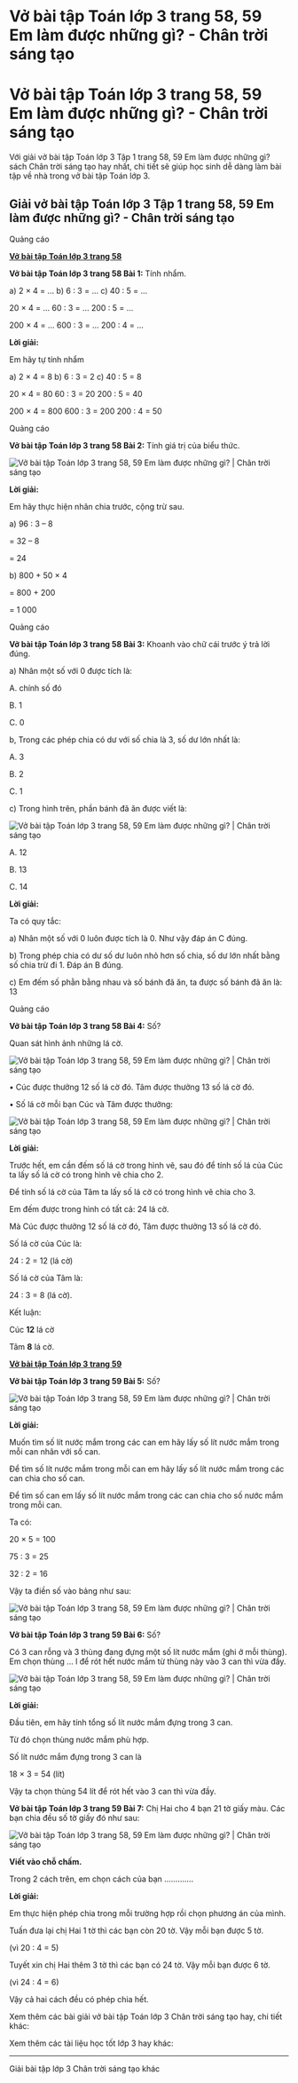 # Vở bài tập Toán lớp 3 trang 58, 59 Em làm được những gì? - Chân trời sáng tạo

# Vở bài tập Toán lớp 3 trang 58, 59 Em làm được những gì? - Chân trời sáng tạo

Với giải vở bài tập Toán lớp 3 Tập 1 trang 58, 59 Em làm được những gì? sách Chân trời sáng tạo hay nhất, chi tiết sẽ giúp học sinh dễ dàng làm bài tập về nhà trong vở bài tập Toán lớp 3.

## Giải vở bài tập Toán lớp 3 Tập 1 trang 58, 59 Em làm được những gì? - Chân trời sáng tạo

Quảng cáo

[**Vở bài tập Toán lớp 3 trang 58**](https://vietjack.com/vbt-toan-3-ct/vbt-toan-lop-3-trang-58-tap-1.jsp)

**Vở bài tập Toán lớp 3 trang 58 Bài 1:** Tính nhẩm.

a) 2 × 4 = … b) 6 : 3 = … c) 40 : 5 = …

20 × 4 = … 60 : 3 = … 200 : 5 = …

200 × 4 = … 600 : 3 = … 200 : 4 = …

**Lời giải:**

Em hãy tự tính nhẩm

a) 2 × 4 = 8 b) 6 : 3 = 2 c) 40 : 5 = 8

20 × 4 = 80 60 : 3 = 20 200 : 5 = 40

200 × 4 = 800 600 : 3 = 200 200 : 4 = 50

Quảng cáo

**Vở bài tập Toán lớp 3 trang 58 Bài 2:** Tính giá trị của biểu thức.

![Vở bài tập Toán lớp 3 trang 58, 59 Em làm được những gì? | Chân trời sáng tạo](https://vietjack.com/vbt-toan-3-ct/images/em-lam-duoc-nhung-gi-1.PNG)

**Lời giải:**

Em hãy thực hiện nhân chia trước, cộng trừ sau.

a) 96 : 3 – 8 

= 32 – 8 

= 24 

b) 800 + 50 × 4 

= 800 + 200 

= 1 000 

Quảng cáo

**Vở bài tập Toán lớp 3 trang 58 Bài 3:** Khoanh vào chữ cái trước ý trả lời đúng.

a) Nhân một số với 0 được tích là: 

A. chính số đó 

B. 1 

C. 0

b, Trong các phép chia có dư với số chia là 3, số dư lớn nhất là:

A. 3 

B. 2 

C. 1

c) Trong hình trên, phần bánh đã ăn được viết là:

![Vở bài tập Toán lớp 3 trang 58, 59 Em làm được những gì? | Chân trời sáng tạo](https://vietjack.com/vbt-toan-3-ct/images/em-lam-duoc-nhung-gi-1-1.PNG)

A. 12

B. 13

C. 14

**Lời giải:**

Ta có quy tắc: 

a) Nhân một số với 0 luôn được tích là 0. Như vậy đáp án C đúng.

b) Trong phép chia có dư số dư luôn nhỏ hơn số chia, số dư lớn nhất bằng số chia trừ đi 1. Đáp án B đúng.

c) Em đếm số phằn bằng nhau và số bánh đã ăn, ta được số bánh đã ăn là: 13

Quảng cáo

**Vở bài tập Toán lớp 3 trang 58 Bài 4:** Số?

Quan sát hình ảnh những lá cờ.

![Vở bài tập Toán lớp 3 trang 58, 59 Em làm được những gì? | Chân trời sáng tạo](https://vietjack.com/vbt-toan-3-ct/images/em-lam-duoc-nhung-gi-1-2.PNG)

• Cúc được thưởng  12 số lá cờ đó. Tâm được thưởng 13 số lá cờ đó.

• Số lá cờ mỗi bạn Cúc và Tâm được thưởng:

![Vở bài tập Toán lớp 3 trang 58, 59 Em làm được những gì? | Chân trời sáng tạo](https://vietjack.com/vbt-toan-3-ct/images/em-lam-duoc-nhung-gi-1-3.PNG)

**Lời giải:**

Trước hết, em cần đếm số lá cờ trong hình vẽ, sau đó để tính số lá của Cúc ta lấy số lá cờ có trong hình vẽ chia cho 2.

Để tính số lá cờ của Tâm ta lấy số lá cờ có trong hình vẽ chia cho 3.

Em đếm được trong hình có tất cả: 24 lá cờ.

Mà Cúc được thưởng 12 số lá cờ đó, Tâm được thưởng 13 số lá cờ đó. 

Số lá cờ của Cúc là:

24 : 2 = 12 (lá cờ)

Số lá cờ của Tâm là:

24 : 3 = 8 (lá cờ).

Kết luận: 

Cúc **12** lá cờ

Tâm **8** lá cờ.

[**Vở bài tập Toán lớp 3 trang 59**](https://vietjack.com/vbt-toan-3-ct/vbt-toan-lop-3-trang-59-tap-1.jsp)

**Vở bài tập Toán lớp 3 trang 59 Bài 5:** Số?

![Vở bài tập Toán lớp 3 trang 58, 59 Em làm được những gì? | Chân trời sáng tạo](https://vietjack.com/vbt-toan-3-ct/images/em-lam-duoc-nhung-gi-1-4.PNG)

**Lời giải:**

Muốn tìm số lít nước mắm trong các can em hãy lấy số lít nước mắm trong mỗi can nhân với số can. 

Để tìm số lít nước mắm trong mỗi can em hãy lấy số lít nước mắm trong các can chia cho số can. 

Để tìm số can em lấy số lít nước mắm trong các can chia cho số nước mắm trong mỗi can.

Ta có:

20 × 5 = 100 

75 : 3 = 25 

32 : 2 = 16

Vậy ta điền số vào bảng như sau:

![Vở bài tập Toán lớp 3 trang 58, 59 Em làm được những gì? | Chân trời sáng tạo](https://vietjack.com/vbt-toan-3-ct/images/em-lam-duoc-nhung-gi-1-5.PNG)

**Vở bài tập Toán lớp 3 trang 59 Bài 6:** Số?

Có 3 can rỗng và 3 thùng đang đựng một số lít nước mắm (ghi ở mỗi thùng). Em chọn thùng … l để rót hết nước mắm từ thùng này vào 3 can thì vừa đầy.

![Vở bài tập Toán lớp 3 trang 58, 59 Em làm được những gì? | Chân trời sáng tạo](https://vietjack.com/vbt-toan-3-ct/images/em-lam-duoc-nhung-gi-1-6.PNG)

**Lời giải:**

Đầu tiên, em hãy tính tổng số lít nước mắm đựng trong 3 can. 

Từ đó chọn thùng nước mắm phù hợp. 

Số lít nước mắm đựng trong 3 can là

18 × 3 = 54 (lít)

Vậy ta chọn thùng 54 lít để rót hết vào 3 can thì vừa đầy.

**Vở bài tập Toán lớp 3 trang 59 Bài 7:** Chị Hai cho 4 bạn 21 tờ giấy màu. Các bạn chia đều số tờ giấy đó như sau:

![Vở bài tập Toán lớp 3 trang 58, 59 Em làm được những gì? | Chân trời sáng tạo](https://vietjack.com/vbt-toan-3-ct/images/em-lam-duoc-nhung-gi-1-7.PNG)

**Viết vào chỗ chấm.**

Trong 2 cách trên, em chọn cách của bạn ………….

**Lời giải:**

Em thực hiện phép chia trong mỗi trường hợp rồi chọn phương án của mình.

Tuấn đưa lại chị Hai 1 tờ thì các bạn còn 20 tờ. Vậy mỗi bạn được 5 tờ.

(vì 20 : 4 = 5)

Tuyết xin chị Hai thêm 3 tờ thì các bạn có 24 tờ. Vậy mỗi bạn được 6 tờ. 

(vì 24 : 4 = 6)

Vậy cả hai cách đều có phép chia hết.

Xem thêm các bài giải vở bài tập Toán lớp 3 Chân trời sáng tạo hay, chi tiết khác:

Xem thêm các tài liệu học tốt lớp 3 hay khác:

* * *

Giải bài tập lớp 3 Chân trời sáng tạo khác
